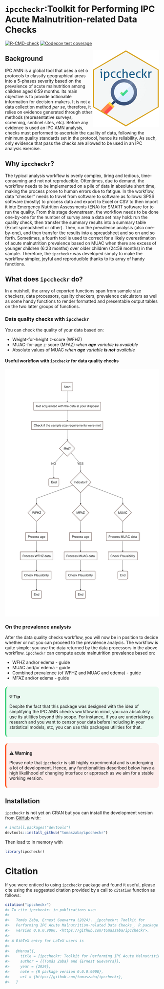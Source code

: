 
<!-- README.md is generated from README.Rmd. Please edit that file -->

# `ipccheckr`:Toolkit for Performing IPC Acute Malnutrition-related Data Checks

<!-- badges: start -->

[![R-CMD-check](https://github.com/tomaszaba/ipccheckr/actions/workflows/R-CMD-check.yaml/badge.svg)](https://github.com/tomaszaba/ipccheckr/actions/workflows/R-CMD-check.yaml)
[![Codecov test
coverage](https://codecov.io/gh/tomaszaba/ipccheckr/branch/main/graph/badge.svg)](https://app.codecov.io/gh/tomaszaba/ipccheckr?branch=main)
<!-- badges: end -->
<img src="man/figures/logo.png" align="right" height="250" alt="" />

## Background

IPC AMN is a global tool that uses a set o protocols to classify
geographical areas into a 5-phases severity based on the prevalence of
acute malnutrition among children aged 6:59 months. Its main objective
is to provide actionable information for decision-makers. It is not a
data collection method *per se*, therefore, it relies on evidence
generated through other methods (representative surveys, screening,
sentinel sites, etc). Before any evidence is used an IPC AMN analysis,
checks must performed to ascertain the quality of data, following the
minimum quality standards set in the protocol, hence its reliability. As
such, only evidence that pass the checks are allowed to be used in an
IPC analysis exercise.

## Why `ipccheckr`?

The typical analysis workflow is overly complex, tiring and tedious,
time-consuming and not not reproducible. Oftentimes, due to demand, the
workflow needs to be implemented on a pile of data in absolute short
time, making the process prone to human errors due to fatigue. In the
workflow, data “checker” needs to travel from software to software as
follows: SPSS software (mostly) to process data and export to Excel or
CSV to then import it into Emergency Nutrition Assessments (ENA) for
SMART software for to run the quality. From this stage downstream, the
workflow needs to be done one-by-one for the number of survey area a
data set may hold: run the quality check, then transfer the summary
results into a summary table (Excel spreadsheet or other). Then, run the
prevalence analysis (also one-by-one), and then transfer the results
into a spreadsheet and so on and so forth. Sometimes, a fourth tool is
used to correct for a likely overestimation of acute malnutrition
prevalence based on MUAC when there are excess of younger children (6:23
months) over older children (24:59 months) in the sample. Therefore, the
`ipccheckr` was developed simply to make the workflow simpler, joyful
and reproducible thanks to its array of handy functions.

## What does `ipccheckr` do?

In a nutshell, the array of exported functions span from sample size
checkers, data processors, quality checkers, prevalence calculators as
well as some handy functions to render formatted and presentable output
tables on the two latter groups of functions.

### Data quality checks with `ipccheckr`

You can check the quality of your data based on:

- Weight-for-height z-score (WFHZ)
- MUAC-for-age z-score (MFAZ) *when **age** variable **is** available*
- Absolute values of MUAC *when **age** variable **is not** available*

#### Useful workflow with `ipccheckr` for data quality checks

<img src="man/figures/README-mermaid-diagram-1.png" style="display: block; margin: auto;" />

### On the prevalence analysis

After the data quality checks workflow, you will now be in position to
decide whether or not you can proceed to the prevalence analysis. The
workflow is quite simple: you use the data returned by the data
processors in the above workflow. `ipccheckr` can compute acute
malnutrition prevalence based on:

- WFHZ and/or edema - guide
- MUAC and/or edema - guide
- Combined prevalence (of WFHZ and MUAC and edema) - guide
- MFAZ and/or edema - guide

<style>
.callout-tip {
  border-left: 4px solid #2ECC71; /* Green border */
  background-color: #EAFAF1; /* Light green background */
  padding: 10px;
  margin: 20px 0;
  border-radius: 10px;
}
</style>

<div class="callout-tip">

<strong>💡 Tip </strong>

Despite the fact that this package was designed with the idea of
simplifying the IPC AMN checks workflow in mind, you can absolutely use
its utilities beyond this scope. For instance, if you are undertaking a
research and you want to censor your data before including in your
statistical models, etc, you can use this packages utilities for that.

</div>

<style>
.callout-warning {
  border-left: 4px solid #FF4500; /* Red border */
  background-color: #FDEDEC; /* Light red background */
  padding: 10px;
  margin: 20px 0;
  border-radius: 10px;
}
</style>

<div class="callout-warning">

<strong>⚠️ Warning</strong>

Please note that `ipccheckr` is still highly experimental and is
undergoing a lot of development. Hence, any functionalities described
below have a high likelihood of changing interface or approach as we aim
for a stable working version.

</div>

## Installation

`ipccheckr` is not yet on CRAN but you can install the development
version from [GitHub](https://github.com/) with:

``` r
# install.packages("devtools")
devtools::install_github("tomaszaba/ipccheckr")
```

Then load to in memory with

``` r
library(ipccheckr)
```

# Citation

If you were enticed to using `ipccheckr` package and found it useful,
please cite using the suggested citation provided by a call to
`citation` function as follows:

``` r
citation("ipccheckr")
#> To cite ipccheckr: in publications use:
#> 
#>   Tomás Zaba, Ernest Guevarra (2024). _ipccheckr: Toolkit for
#>   Performing IPC Acute Malnutrition-related Data Checks_. R package
#>   version 0.0.0.9000, <https://github.com/tomaszaba/ipccheckr>.
#> 
#> A BibTeX entry for LaTeX users is
#> 
#>   @Manual{,
#>     title = {ipccheckr: Toolkit for Performing IPC Acute Malnutrition-related Data Checks},
#>     author = {{Tomás Zaba} and {Ernest Guevarra}},
#>     year = {2024},
#>     note = {R package version 0.0.0.9000},
#>     url = {https://github.com/tomaszaba/ipccheckr},
#>   }
```
